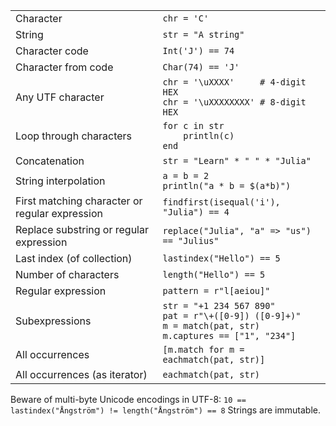 |                                                |                                                                                                                    |
| ---------------------------------------------- | ------------------------------------------------------------------------------------------------------------------ |
| Character                                      | `chr = 'C'`                                                                                                        |
| String                                         | `str = "A string"`                                                                                                 |
| Character code                                 | `Int('J') == 74`                                                                                                   |
| Character from code                            | `Char(74) == 'J'`                                                                                                  |
| Any UTF character                              | `chr = '\uXXXX'     # 4-digit HEX`<br>`chr = '\uXXXXXXXX' # 8-digit HEX`                                           |
| Loop through characters                        | `for c in str`<br>`    println(c)`<br>`end`                                                                        |
| Concatenation                                  | `str = "Learn" * " " * "Julia"`                                                                                    |
| String interpolation                           | `a = b = 2`<br>`println("a * b = $(a*b)")`                                                                         |
| First matching character or regular expression | `findfirst(isequal('i'), "Julia") == 4`                                                                            |
| Replace substring or regular expression        | `replace("Julia", "a" => "us") == "Julius"`                                                                        |
| Last index (of collection)                     | `lastindex("Hello") == 5`                                                                                          |
| Number of characters                           | `length("Hello") == 5`                                                                                             |
| Regular expression                             | `pattern = r"l[aeiou]"`                                                                                            |
| Subexpressions                                 | `str = "+1 234 567 890"`<br>`pat = r"\+([0-9]) ([0-9]+)"`<br>`m = match(pat, str)`<br>`m.captures == ["1", "234"]` |
| All occurrences                                | `[m.match for m = eachmatch(pat, str)]`                                                                            |
| All occurrences (as iterator)                  | `eachmatch(pat, str)`                                                                                              |


Beware of multi-byte Unicode encodings in UTF-8:
`10 == lastindex("Ångström") != length("Ångström") == 8`
Strings are immutable.
